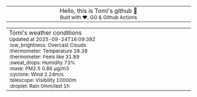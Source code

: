 
<div align="center">
<table>
<tbody>
<td align="center">
<img width="2000" height="0"><br>
Hello, this is Tomi's github 👋<br>
<sup>Built with ❤️, GO & Github Actions</sup><br>
<img width="2000" height="0">
</td>
</tbody>
</table>
</div>
<table>
<tbody>
<td align="left">
<img width="2000" height="0"><br>
Tomi's weather conditions<br>
<sup>Updated at 2025-09-24T16:09:39Z</sup><br>
<sup>:low_brightness: Overcast Clouds</sup><br>
<sup>:thermometer: Temperature 28.38 </sup><br>
<sup>:thermometer: Feels like 31.89</sup><br>
<sup>:sweat_drops: Humidity 73%</sup><br>
<sup>:mask: PM2.5 0.86 μg/m3</sup><br>
<sup>:cyclone: Wind 2.24m/s </sup><br>
<sup>:telescope: Visibility 10000m </sup><br>
<sup>:droplet: Rain 0mm/last 1h </sup><br>
<img width="2000" height="0">
</td>
<td align="left">
<img width="2000" height="0"><br>
<br>
<img width="2000" height="0">
</td>
</tbody>
</table>
</div>
    